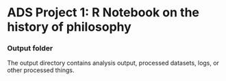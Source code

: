 # ADS Project 1:  R Notebook on the history of philosophy

### Output folder

The output directory contains analysis output, processed datasets, logs, or other processed things.

